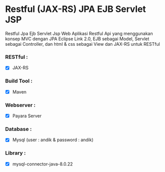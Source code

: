 # Restful (JAX-RS) JPA EJB Servlet JSP
Restful Jpa Ejb Servlet Jsp
Web Aplikasi Restful Api yang menggunakan konsep MVC dengan JPA Eclipse Link 2.0, EJB sebagai Model, Servlet sebagai Controller, dan html & css sebagai View
dan JAX-RS untuk RESTful

### RESTful :
- [x] JAX-RS

### Build Tool :
- [x] Maven

### Webserver :
- [x] Payara Server

### Database :
- [x] Mysql (user : andik & password : andik)

### Library :
- [x] mysql-connector-java-8.0.22
